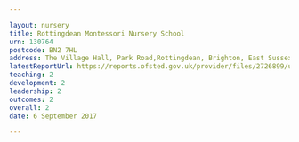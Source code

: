 ```yaml
---

layout: nursery
title: Rottingdean Montessori Nursery School
urn: 130764
postcode: BN2 7HL
address: The Village Hall, Park Road,Rottingdean, Brighton, East Sussex, BN2 7HL
latestReportUrl: https://reports.ofsted.gov.uk/provider/files/2726899/urn/130764.pdf
teaching: 2
development: 2
leadership: 2
outcomes: 2
overall: 2
date: 6 September 2017

---
```

